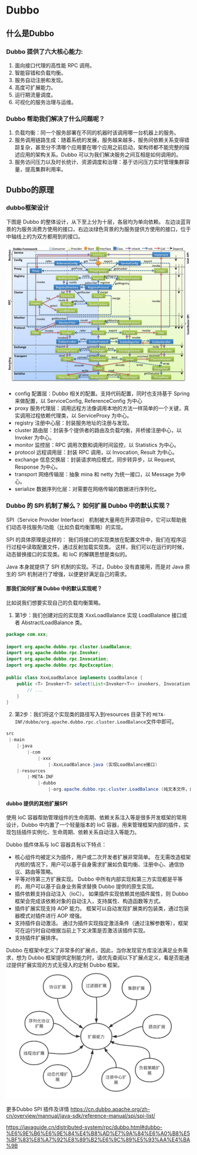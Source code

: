 # Dubbo 

## 什么是Dubbo
### Dubbo 提供了六大核心能力:

1. 面向接口代理的高性能 RPC 调用。
2. 智能容错和负载均衡。
3. 服务自动注册和发现。
4. 高度可扩展能力。 
5. 运行期流量调度。 
6. 可视化的服务治理与运维。

### Dubbo 帮助我们解决了什么问题呢？
1. 负载均衡：同一个服务部署在不同的机器时该调用哪一台机器上的服务。
2. 服务调用链路生成：随着系统的发展，服务越来越多，服务间依赖关系变得错踪复杂，甚至分不清哪个应用要在哪个应用之前启动，架构师都不能完整的描述应用的架构关系。Dubbo 可以为我们解决服务之间互相是如何调用的。
3. 服务访问压力以及时长统计、资源调度和治理：基于访问压力实时管理集群容量，提高集群利用率。

## Dubbo的原理

### dubbo框架设计
下图是 Dubbo 的整体设计，从下至上分为十层，各层均为单向依赖。
左边淡蓝背景的为服务消费方使用的接口，右边淡绿色背景的为服务提供方使用的接口，位于中轴线上的为双方都用到的接口。

![图片3](../../src/main/resources/static/image/dubbo/dubbo_frame.png)

* config 配置层：Dubbo 相关的配置。支持代码配置，同时也支持基于 Spring 来做配置，以 ServiceConfig, ReferenceConfig 为中心
* proxy 服务代理层：调用远程方法像调用本地的方法一样简单的一个关键，真实调用过程依赖代理类，以 ServiceProxy 为中心。
* registry 注册中心层：封装服务地址的注册与发现。
* cluster 路由层：封装多个提供者的路由及负载均衡，并桥接注册中心，以 Invoker 为中心。
* monitor 监控层：RPC 调用次数和调用时间监控，以 Statistics 为中心。
* protocol 远程调用层：封装 RPC 调用，以 Invocation, Result 为中心。
* exchange 信息交换层：封装请求响应模式，同步转异步，以 Request, Response 为中心。
* transport 网络传输层：抽象 mina 和 netty 为统一接口，以 Message 为中心。
* serialize 数据序列化层：对需要在网络传输的数据进行序列化。


### Dubbo 的 SPI 机制了解么？ 如何扩展 Dubbo 中的默认实现？

SPI（Service Provider Interface） 机制被大量用在开源项目中，它可以帮助我们动态寻找服务/功能（比如负载均衡策略）的实现。

SPI 的具体原理是这样的：
我们将接口的实现类放在配置文件中，我们在程序运行过程中读取配置文件，通过反射加载实现类。
这样，我们可以在运行的时候，动态替换接口的实现类。和 IoC 的解耦思想是类似的。

Java 本身就提供了 SPI 机制的实现。不过，Dubbo 没有直接用，而是对 Java 原生的 SPI 机制进行了增强，以便更好满足自己的需求。

#### 那我们如何扩展 Dubbo 中的默认实现呢？
比如说我们想要实现自己的负载均衡策略。

1. 第1步：我们创建对应的实现类 XxxLoadBalance 实现 LoadBalance 接口或者 AbstractLoadBalance 类。
```java
package com.xxx;

import org.apache.dubbo.rpc.cluster.LoadBalance;
import org.apache.dubbo.rpc.Invoker;
import org.apache.dubbo.rpc.Invocation;
import org.apache.dubbo.rpc.RpcException;

public class XxxLoadBalance implements LoadBalance {
    public <T> Invoker<T> select(List<Invoker<T>> invokers, Invocation invocation) throws RpcException {
        // ...
    }
}
```
2. 第2步：我们将这个实现类的路径写入到resources 目录下的 `META-INF/dubbo/org.apache.dubbo.rpc.cluster.LoadBalance`文件中即可。
```java
src
 |-main
    |-java
        |-com
            |-xxx
                |-XxxLoadBalance.java (实现LoadBalance接口)
    |-resources
        |-META-INF
            |-dubbo
                |-org.apache.dubbo.rpc.cluster.LoadBalance (纯文本文件，内容为：xxx=com.xxx.XxxLoadBalance)
```

#### dubbo 提供的其他扩展SPI
使用 IoC 容器帮助管理组件的生命周期、依赖关系注入等是很多开发框架的常用设计，Dubbo 中内置了一个轻量版本的 IoC 容器，用来管理框架内部的插件，实现包括插件实例化、生命周期、依赖关系自动注入等能力。

Dubbo 插件体系与 IoC 容器具有以下特点：

* 核心组件均被定义为插件，用户或二次开发者扩展非常简单。 在无需改造框架内核的情况下，用户可以基于自身需求扩展如负载均衡、注册中心、通信协议、路由等策略。
* 平等对待第三方扩展实现。 Dubbo 中所有内部实现和第三方实现都是平等的，用户可以基于自身业务需求替换 Dubbo 提供的原生实现。
* 插件依赖支持自动注入（IoC）。 如果插件实现依赖其他插件属性，则 Dubbo 框架会完成该依赖对象的自动注入，支持属性、构造函数等方式。
* 插件扩展实现支持 AOP 能力。 框架可以自动发现扩展类的包装类，通过包装器模式对插件进行 AOP 增强。
* 支持插件自动激活。 通过为插件实现指定激活条件（通过注解参数等），框架可在运行时自动根据当前上下文决策是否激活该插件实现。
* 支持插件扩展排序。


Dubbo 在框架中定义了非常多的扩展点，因此，当你发现官方库没法满足业务需求，想为 Dubbo 框架提供定制能力时，请优先查阅以下扩展点定义，看是否能通过提供扩展实现的方式无侵入的定制 Dubbo 框架。
![图片3](../../src/main/resources/static/image/dubbo/dubbo_spi.png)

更多Dubbo SPI 插件及详情
https://cn.dubbo.apache.org/zh-cn/overview/mannual/java-sdk/reference-manual/spi/spi-list/

https://javaguide.cn/distributed-system/rpc/dubbo.html#dubbo-%E6%9E%B6%E6%9E%84%E4%B8%AD%E7%9A%84%E6%A0%B8%E5%BF%83%E8%A7%92%E8%89%B2%E6%9C%89%E5%93%AA%E4%BA%9B